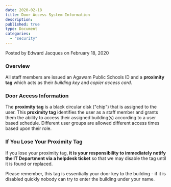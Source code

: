 ```yaml
---
date: 2020-02-18
title: Door Access System Information
description:
published: true
type: Document
categories:
  - "security"
---
```

Posted by Edward Jacques on February 18, 2020

### Overview

All staff members are issued an Agawam Public Schools ID and a **proximity tag** which acts as their _building key_ and _copier access card_.

### Door Access Information

The **proximity tag** is a black circular disk ("chip") that is assigned to the user.  This **proximity tag** identifies the user as a staff member and grants them the ability to access their assigned building(s) according to a user based schedule.  Different user groups are allowed different access times based upon their role.

### If You Lose Your Proximity Tag

If you lose your proximity tag, **it is your responsibility to immediately notify the IT Department via a helpdesk ticket** so that we may disable the tag until it is found or replaced.  

Please remember, this tag is essentially your door key to the building - if it is disabled quickly nobody can try to enter the building under your name.
